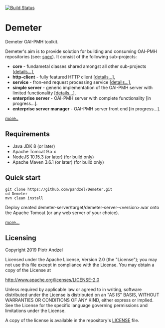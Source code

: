 [![Build Status](https://travis-ci.org/pandzel/Demeter.png?branch=master)](https://travis-ci.org/pandzel/Demeter)
# Demeter
Demeter OAI-PMH toolkit.

Demeter's aim is to provide solution for building and consuming OAI-PMH repositories (see: [spec](http://www.openarchives.org/OAI/openarchivesprotocol.html)). It consist of the following sub-projects:

- **core** - fundametal classes shared amongst all other sub-projects [[details...](https://github.com/pandzel/Demeter/wiki/Core-packages)],
- **http-client** - fully featured HTTP client [[details...](https://github.com/pandzel/Demeter/wiki/HTTP-client)],
- **service** - fron-end request processing service [[details...](https://github.com/pandzel/Demeter/wiki/Service)],
- **simple server** - generic implementation of the OAI-PMH server with limited functionality [[details...](https://github.com/pandzel/Demeter/wiki/Generic-server)],
- **enterprise server** - OAI-PMH server with complete functionality [in progress...].
- **enterprise server manager** - OAI-PMH server front end [in progress...].

[more..](https://github.com/pandzel/Demeter/wiki/Home)

## Requirements

- Java JDK 8 (or later)
- Apache Tomcat 9.x.x
- NodeJS 10.15.3 (or later) (for build only)
- Apache Maven 3.6.1 (or later) (for build only)

## Quick start
```
git clone https://github.com/pandzel/Demeter.git
cd Demeter
mvn clean install
```
Deploy created demeter-server/target/demeter-server-\<version\>.war onto the Apache Tomcat (or any web server of your choice).

[more...](https://github.com/pandzel/Demeter/wiki/Building-and-installation)

## Licensing
Copyright 2019 Piotr Andzel

Licensed under the Apache License, Version 2.0 (the "License");
you may not use this file except in compliance with the License.
You may obtain a copy of the License at

   http://www.apache.org/licenses/LICENSE-2.0

Unless required by applicable law or agreed to in writing, software
distributed under the License is distributed on an "AS IS" BASIS,
WITHOUT WARRANTIES OR CONDITIONS OF ANY KIND, either express or implied.
See the License for the specific language governing permissions and
limitations under the License.

A copy of the license is available in the repository's [LICENSE](LICENSE) file.
